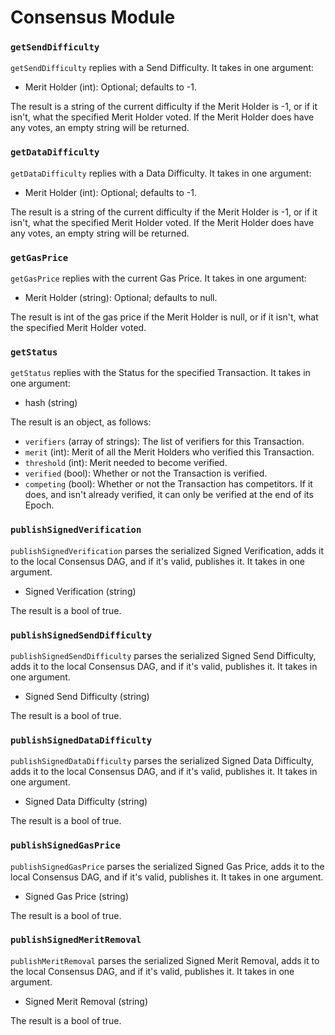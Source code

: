 # Consensus Module

### `getSendDifficulty`

`getSendDifficulty` replies with a Send Difficulty. It takes in one argument:
- Merit Holder (int): Optional; defaults to -1.

The result is a string of the current difficulty if the Merit Holder is -1, or if it isn't, what the specified Merit Holder voted. If the Merit Holder does have any votes, an empty string will be returned.

### `getDataDifficulty`

`getDataDifficulty` replies with a Data Difficulty. It takes in one argument:
- Merit Holder (int): Optional; defaults to -1.

The result is a string of the current difficulty if the Merit Holder is -1, or if it isn't, what the specified Merit Holder voted. If the Merit Holder does have any votes, an empty string will be returned.

### `getGasPrice`

`getGasPrice` replies with the current Gas Price. It takes in one argument:
- Merit Holder (string): Optional; defaults to null.

The result is int of the gas price if the Merit Holder is null, or if it isn't, what the specified Merit Holder voted.

### `getStatus`

`getStatus` replies with the Status for the specified Transaction. It takes in one argument:
- hash (string)

The result is an object, as follows:
- `verifiers`  (array of strings): The list of verifiers for this Transaction.
- `merit`      (int):              Merit of all the Merit Holders who verified this Transaction.
- `threshold`  (int):              Merit needed to become verified.
- `verified`   (bool):             Whether or not the Transaction is verified.
- `competing` (bool):              Whether or not the Transaction has competitors. If it does, and isn't already verified, it can only be verified at the end of its Epoch.

### `publishSignedVerification`

`publishSignedVerification` parses the serialized Signed Verification, adds it to the local Consensus DAG, and if it's valid, publishes it. It takes in one argument.
- Signed Verification (string)

The result is a bool of true.

### `publishSignedSendDifficulty`

`publishSignedSendDifficulty` parses the serialized Signed Send Difficulty, adds it to the local Consensus DAG, and if it's valid, publishes it. It takes in one argument.
- Signed Send Difficulty (string)

The result is a bool of true.

### `publishSignedDataDifficulty`

`publishSignedDataDifficulty` parses the serialized Signed Data Difficulty, adds it to the local Consensus DAG, and if it's valid, publishes it. It takes in one argument.
- Signed Data Difficulty (string)

The result is a bool of true.

### `publishSignedGasPrice`

`publishSignedGasPrice` parses the serialized Signed Gas Price, adds it to the local Consensus DAG, and if it's valid, publishes it. It takes in one argument.
- Signed Gas Price (string)

The result is a bool of true.

### `publishSignedMeritRemoval`

`publishMeritRemoval` parses the serialized Signed Merit Removal, adds it to the local Consensus DAG, and if it's valid, publishes it. It takes in one argument.
- Signed Merit Removal (string)

The result is a bool of true.
